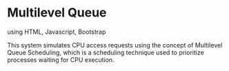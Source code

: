 # Multilevel Queue
using HTML, Javascript, Bootstrap

This system simulates CPU access requests using the concept of Multilevel Queue Scheduling, which is a scheduling technique used to prioritize processes waiting for CPU execution.
